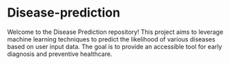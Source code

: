 # Disease-prediction
Welcome to the Disease Prediction repository! This project aims to leverage machine learning techniques to predict the likelihood of various diseases based on user input data. The goal is to provide an accessible tool for early diagnosis and preventive healthcare.

